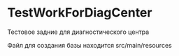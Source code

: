 # TestWorkForDiagCenter
Тестовое задние для диагностического центра

Файл для создания базы находится src/main/resources
